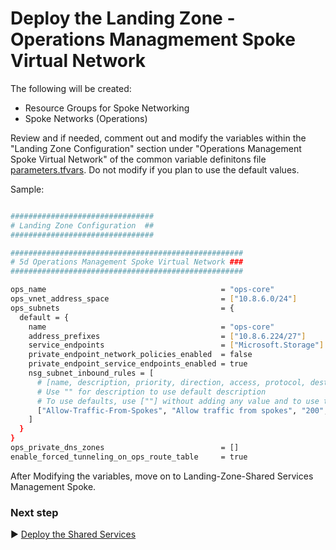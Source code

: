 # Deploy the Landing Zone - Operations Managmement Spoke Virtual Network

The following will be created:

* Resource Groups for Spoke Networking
* Spoke Networks (Operations)

Review and if needed, comment out and modify the variables within the "Landing Zone Configuration" section under "Operations Management Spoke Virtual Network" of the common variable definitons file [parameters.tfvars](./tfvars/parameters.tfvars). Do not modify if you plan to use the default values.

Sample:

```bash

################################
# Landing Zone Configuration  ##
################################

####################################################
# 5d Operations Management Spoke Virtual Network ###
####################################################

ops_name                                       = "ops-core"
ops_vnet_address_space                         = ["10.8.6.0/24"]
ops_subnets                                    = {
  default = {
    name                                       = "ops-core"
    address_prefixes                           = ["10.8.6.224/27"]
    service_endpoints                          = ["Microsoft.Storage"]
    private_endpoint_network_policies_enabled  = false
    private_endpoint_service_endpoints_enabled = true
    nsg_subnet_inbound_rules = [
      # [name, description, priority, direction, access, protocol, destination_port_range, source_address_prefixes, destination_address_prefix]
      # Use "" for description to use default description
      # To use defaults, use [""] without adding any value and to use this subnet as a source or destination prefix.      
      ["Allow-Traffic-From-Spokes", "Allow traffic from spokes", "200", "Inbound", "Allow", "*", ["22", "80", "443", "3389"], ["10.8.7.0/24","10.8.8.0/24"], ["10.8.6.0/24"]],
    ]
  }
}
ops_private_dns_zones                          = []
enable_forced_tunneling_on_ops_route_table     = true

```

After Modifying the variables, move on to Landing-Zone-Shared Services Management Spoke.

### Next step

:arrow_forward: [Deploy the Shared Services](./05e-Landing-Zone-Shared-Services-Spoke-Network.md)
